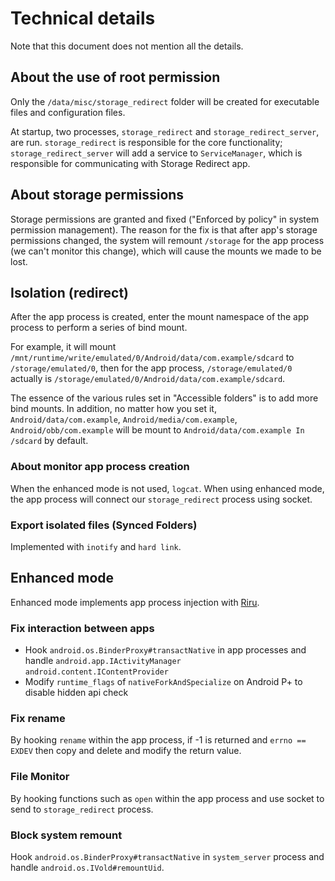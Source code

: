 # Technical details

Note that this document does not mention all the details.

## About the use of root permission

Only the `/data/misc/storage_redirect` folder will be created for executable files and configuration files.

At startup, two processes, `storage_redirect` and `storage_redirect_server`, are run. `storage_redirect` is responsible for the core functionality; `storage_redirect_server` will add a service to `ServiceManager`, which is responsible for communicating with Storage Redirect app.

## About storage permissions

Storage permissions are granted and fixed ("Enforced by policy" in system permission management). The reason for the fix is that after app's storage permissions changed, the system will remount `/storage` for the app process (we can't monitor this change), which will cause the mounts we made to be lost.

## Isolation (redirect)

After the app process is created, enter the mount namespace of the app process to perform a series of bind mount.

For example, it will mount `/mnt/runtime/write/emulated/0/Android/data/com.example/sdcard` to `/storage/emulated/0`, then for the app process, `/storage/emulated/0` actually is `/storage/emulated/0/Android/data/com.example/sdcard`.

The essence of the various rules set in "Accessible folders" is to add more bind mounts. In addition, no matter how you set it, `Android/data/com.example`, `Android/media/com.example`, `Android/obb/com.example` will be mount to `Android/data/com.example In /sdcard` by default.

### About monitor app process creation

When the enhanced mode is not used, `logcat`. When using enhanced mode, the app process will connect our `storage_redirect` process using socket.

### Export isolated files (Synced Folders)

Implemented with `inotify` and `hard link`.

## Enhanced mode

Enhanced mode implements app process injection with [Riru](https://github.com/RikkaApps/Riru).

### Fix interaction between apps

* Hook `android.os.BinderProxy#transactNative` in app processes and handle `android.app.IActivityManager` `android.content.IContentProvider`
* Modify `runtime_flags` of `nativeForkAndSpecialize` on Android P+ to disable hidden api check

### Fix rename

By hooking `rename` within the app process, if -1 is returned and `errno == EXDEV` then copy and delete and modify the return value.

### File Monitor

By hooking functions such as `open` within the app process and use socket to send to `storage_redirect` process.

### Block system remount <Badge text="v21+"/>

Hook `android.os.BinderProxy#transactNative` in `system_server` process and handle `android.os.IVold#remountUid`.